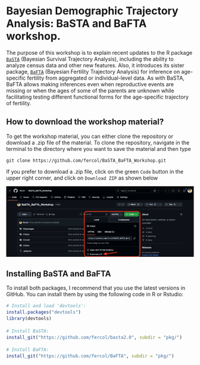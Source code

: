 # Bayesian Demographic Trajectory Analysis: BaSTA and BaFTA workshop.

The purpose of this workshop is to explain recent updates to the R package [`BaSTA`](https://github.com/fercol/basta2.0) (Bayesian Survival Trajectory Analysis), including the ability to analyze census data and other new features. Also, it introduces its sister package, [`BaFTA`](https://github.com/fercol/BaFTA) (Bayesian Fertility Trajectory Analysis) for inference on age-specific fertility from aggregated or individual-level data. As with BaSTA, BaFTA allows making inferences even when reproductive events are missing or when the ages of some of the parents are unknown while facilitating testing different functional forms for the age-specific trajectory of fertility. 

## How to download the workshop material?

To get the workshop material, you can either clone the repository or download a .zip file of the material. To clone the repository, navigate in the terminal to the directory where you want to save the material and then type
```
git clone https://github.com/fercol/BaSTA_BaFTA_Workshop.git
```

If you prefer to download a .zip file, click on the green `Code` button in the upper right corner, and click on `Download ZIP` as shown below

![](/04images/DownloadZIP.png)

## Installing BaSTA and BaFTA
To install both packages, I recommend that you use the latest versions in GitHub. You can install them by using the following code in R or Rstudio:
```R
# Install and load 'devtools':
install.packages("devtools")
library(devtools)

# Install BaSTA:
install_git("https://github.com/fercol/basta2.0", subdir = "pkg/")

# Install BaFTA:
install_git("https://github.com/fercol/BaFTA", subdir = "pkg/")
```


